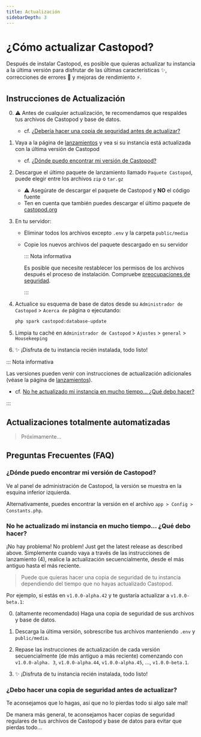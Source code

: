 ```yaml
---
title: Actualización
sidebarDepth: 3
---
```


# ¿Cómo actualizar Castopod?

Después de instalar Castopod, es posible que quieras actualizar tu instancia a
la última versión para disfrutar de las últimas características ✨, correcciones
de errores 🐛 y mejoras de rendimiento ⚡.

## Instrucciones de Actualización

0. ⚠️ Antes de cualquier actualización, te recomendamos que respaldes tus
   archivos de Castopod y base de datos.

   - cf.
     [¿Debería hacer una copia de seguridad antes de actualizar?](#should-i-make-a-backup-before-updating)

1. Vaya a la página de
   [lanzamientos](https://code.castopod.org/adaures/castopod/-/releases) y vea
   si su instancia está actualizada con la última versión de Castopod

   - cf.
     [¿Dónde puedo encontrar mi versión de Castopod?](#where-can-i-find-my-castopod-version)

2. Descargue el último paquete de lanzamiento llamado `Paquete Castopod`, puede
   elegir entre los archivos `zip` o `tar.gz`

   - ⚠️ Asegúrate de descargar el paquete de Castopod y **NO** el código fuente
   - Ten en cuenta que también puedes descargar el último paquete de
     [castopod.org](https://castopod.org/)

3. En tu servidor:

   - Eliminar todos los archivos excepto `.env` y la carpeta `public/media`
   - Copie los nuevos archivos del paquete descargado en su servidor

     ::: Nota informativa

     Es posible que necesite restablecer los permisos de los archivos después el
     proceso de instalación. Compruebe
     [preocupaciones de seguridad](./security.md).

     :::

4. Actualice su esquema de base de datos desde su `Administrador de Castopod` >
   `Acerca de` página o ejecutando:

   ```bash
   php spark castopod:database-update
   ```

5. Limpia tu caché en `Administrador de Castopod` > `Ajustes` > `general` >
   `Housekeeping`
6. ✨ ¡Disfruta de tu instancia recién instalada, todo listo!

::: Nota informativa

Las versiones pueden venir con instrucciones de actualización adicionales (véase
la página de
[lanzamientos](https://code.castopod.org/adaures/castopod/-/releases)).

- cf.
  [No he actualizado mi instancia en mucho tiempo… ¿Qué debo hacer?](#no-he-actualizado-mi-instancia-en-mucho-tiempo-¿qué-debo-hacer)

:::

## Actualizaciones totalmente automatizadas

> Próximamente...

## Preguntas Frecuentes (FAQ)

### ¿Dónde puedo encontrar mi versión de Castopod?

Ve al panel de administración de Castopod, la versión se muestra en la esquina
inferior izquierda.

Alternativamente, puedes encontrar la versión en el archivo
`app > Config > Constants.php`.

### No he actualizado mi instancia en mucho tiempo… ¿Qué debo hacer?

¡No hay problema! No problem! Just get the latest release as described above.
Simplemente cuando vaya a través de las instrucciones de lanzamiento (4),
realice la actualización secuencialmente, desde el más antiguo hasta el más
reciente.

> Puede que quieras hacer una copia de seguridad de tu instancia dependiendo del
> tiempo que no hayas actualizado Castopod.

Por ejemplo, si estás en `v1.0.0-alpha.42` y te gustaría actualizar a
`v1.0.0-beta.1`:

0. (altamente recomendado) Haga una copia de seguridad de sus archivos y base de
   datos.

1. Descarga la última versión, sobrescribe tus archivos manteniendo `.env` y
   `public/media`.

2. Repase las instrucciones de actualización de cada versión secuencialmente (de
   más antiguo a más reciente) comenzando con `v1.0.0-alpha. 3`,
   `v1.0.0-alpha.44`, `v1.0.0-alpha.45`, …, `v1.0.0-beta.1`.

3. ✨ ¡Disfruta de tu instancia recién instalada, todo listo!

### ¿Debo hacer una copia de seguridad antes de actualizar?

Te aconsejamos que lo hagas, así que no lo pierdas todo si algo sale mal!

De manera más general, te aconsejamos hacer copias de seguridad regulares de tus
archivos de Castopod y base de datos para evitar que pierdas todo…
